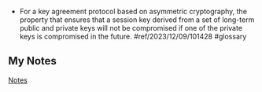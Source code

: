 - For a key agreement protocol based on asymmetric cryptography, the property that ensures that a session key derived from a set of long-term public and private keys will not be compromised if one of the private keys is compromised in the future. #ref/2023/12/09/101428 #glossary
## My Notes
[Notes](mynotes/public-key-forward-secrecy-notes.md)
